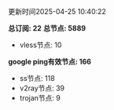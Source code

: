 更新时间2025-04-25 10:40:22

**总订阅: 22**
**总节点: 5889**
- vless节点: 10

**google ping有效节点: 166**
- ss节点: 118
- v2ray节点: 39
- trojan节点: 9

